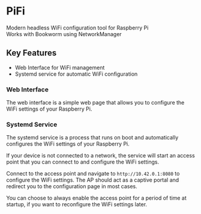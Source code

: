 # PiFi

Modern headless WiFi configuration tool for Raspberry Pi  
Works with Bookworm using NetworkManager

## Key Features
- Web Interface for WiFi management
- Systemd service for automatic WiFi configuration

### Web Interface

The web interface is a simple web page that allows you to configure the WiFi settings of your Raspberry Pi.

### Systemd Service

The systemd service is a process that runs on boot and automatically configures the WiFi settings of your Raspberry Pi.

If your device is not connected to a network, the service will start an access point that you can connect to and configure the WiFi settings.

Connect to the access point and navigate to `http://10.42.0.1:8080` to configure the WiFi settings.
The AP should act as a captive portal and redirect you to the configuration page in most cases.

You can choose to always enable the access point for a period of time at startup, if you want to reconfigure the WiFi settings later.